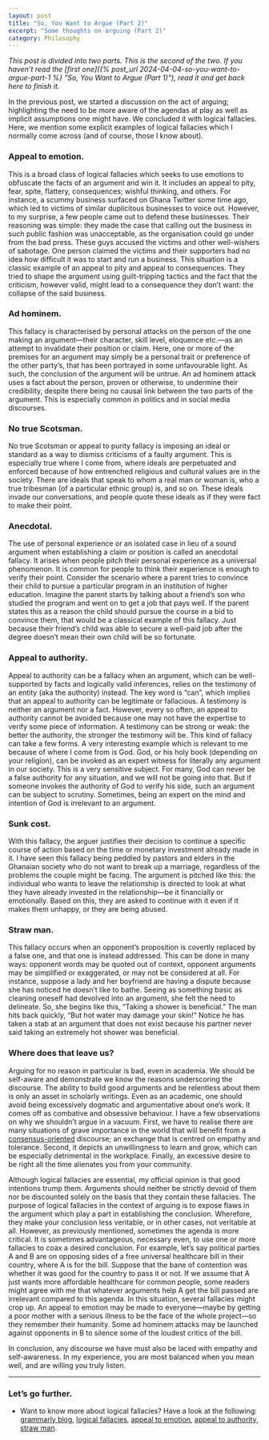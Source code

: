 ```yaml
---
layout: post
title: "So, You Want to Argue (Part 2)"
excerpt: "Some thoughts on arguing (Part 2)"
category: Philosophy
---
```


_This post is divided into two parts. This is the second of the two. If you haven’t read the [first one]({% post_url 2024-04-04-so-you-want-to-argue-part-1 %} "So, You Want to Argue (Part 1)"), read it and get back here to finish it._

In the previous post, we started a discussion on the act of arguing; highlighting the need to be more aware of the agendas at play as well as implicit assumptions one might have. We concluded it with logical fallacies. Here, we mention some explicit examples of logical fallacies which I normally come across (and of course, those I know about).

### Appeal to emotion.
This is a broad class of logical fallacies which seeks to use emotions to obfuscate the facts of an argument and win it. It includes an appeal to pity, fear, spite, flattery, consequences; wishful thinking, and others. For instance, a scummy business surfaced on Ghana Twitter some time ago, which led to victims of similar duplicitous businesses to voice out. However, to my surprise, a few people came out to defend these businesses. Their reasoning was simple: they made the case that calling out the business in such public fashion was unacceptable, as the organisation could go under from the bad press. These guys accused the victims and other well-wishers of sabotage. One person claimed the victims and their supporters had no idea how difficult it was to start and run a business. This situation is a classic example of an appeal to pity and appeal to consequences. They tried to shape the argument using guilt-tripping tactics and the fact that the criticism, however valid, might lead to a consequence they don’t want: the collapse of the said business.

### Ad hominem.
This fallacy is characterised by personal attacks on the person of the one making an argument—their character, skill level, eloquence etc.—as an attempt to invalidate their position or claim. Here, one or more of the premises for an argument may simply be a personal trait or preference of the other party’s, that has been portrayed in some unfavourable light. As such, the conclusion of the argument will be untrue. An ad hominem attack uses a fact about the person, proven or otherwise, to undermine their credibility, despite there being no causal link between the two parts of the argument. This is especially common in politics and in social media discourses.

### No true Scotsman.
No true Scotsman or appeal to purity fallacy is imposing an ideal or standard as a way to dismiss criticisms of a faulty argument. This is especially true where I come from, where ideals are perpetuated and enforced because of how entrenched religious and cultural values are in the society. There are ideals that speak to whom a real man or woman is, who a true tribesman (of a particular ethnic group) is, and so on. These ideals invade our conversations, and people quote these ideals as if they were fact to make their point. 

### Anecdotal.
The use of personal experience or an isolated case in lieu of a sound argument when establishing a claim or position is called an anecdotal fallacy. It arises when people pitch their personal experience as a universal phenomenon. It is common for people to think their experience is enough to verify their point. Consider the scenario where a parent tries to convince their child to pursue a particular program in an institution of higher education. Imagine the parent starts by talking about a friend’s son who studied the program and went on to get a job that pays well. If the parent states this as a reason the child should pursue the course in a bid to convince them, that would be a classical example of this fallacy. Just because their friend’s child was able to secure a well-paid job after the degree doesn’t mean their own child will be so fortunate.  

### Appeal to authority.
Appeal to authority can be a fallacy when an argument, which can be well-supported by facts and logically valid inferences, relies on the testimony of an entity (aka the authority) instead. The key word is “can”, which implies that an appeal to authority can be legitimate or fallacious. A testimony is neither an argument nor a fact. However, every so often, an appeal to authority cannot be avoided because one may not have the expertise to verify some piece of information. A testimony can be strong or weak: the better the authority, the stronger the testimony will be. This kind of fallacy can take a few forms. A very interesting example which is relevant to me because of where I come from is God. God, or his holy book (depending on your religion), can be invoked as an expert witness for literally any argument in our society. This is a very sensitive subject. For many, God can never be a false authority for any situation, and we will not be going into that. But if someone invokes the authority of God to verify his side, such an argument can be subject to scrutiny. Sometimes, being an expert on the mind and intention of God is irrelevant to an argument.

### Sunk cost.
With this fallacy, the arguer justifies their decision to continue a specific course of action based on the time or monetary investment already made in it. I have seen this fallacy being peddled by pastors and elders in the Ghanaian society who do not want to break up a marriage, regardless of the problems the couple might be facing. The argument is pitched like this: the individual who wants to leave the relationship is directed to look at what they have already invested in the relationship—be it financially or emotionally. Based on this, they are asked to continue with it even if it makes them unhappy, or they are being abused. 

### Straw man.
This fallacy occurs when an opponent’s proposition is covertly replaced by a false one, and that one is instead addressed. This can be done in many ways: opponent words may be quoted out of context, opponent arguments may be simplified or exaggerated, or may not be considered at all. For instance, suppose a lady and her boyfriend are having a dispute because she has noticed he doesn’t like to bathe. Seeing as something basic as cleaning oneself had devolved into an argument, she felt the need to delineate. So, she begins like this, “Taking a shower is beneficial.” The man hits back quickly, “But hot water may damage your skin!” Notice he has taken a stab at an argument that does not exist because his partner never said taking an extremely hot shower was beneficial.

### Where does that leave us?
Arguing for no reason in particular is bad, even in academia. We should be self-aware and demonstrate we know the reasons underscoring the discourse. The ability to build good arguments and be relentless about them is only an asset in scholarly writings. Even as an academic, one should avoid being excessively dogmatic and argumentative about one’s work. It comes off as combative and obsessive behaviour. I have a few observations on why we shouldn’t argue in a vacuum. First, we have to realise there are many situations of grave importance in the world that will benefit from a [consensus-oriented](https://plato.stanford.edu/entries/argument/#ConsOrieArgu "Argument and argumentation (Stanford Encyclopedia of Philosophy") discourse; an exchange that is centred on empathy and tolerance. Second, it depicts an unwillingness to learn and grow, which can be especially detrimental in the workplace. Finally, an excessive desire to be right all the time alienates you from your community.

Although logical fallacies are essential, my official opinion is that good intentions trump them. Arguments should neither be strictly devoid of them nor be discounted solely on the basis that they contain these fallacies. The purpose of logical fallacies in the context of arguing is to expose flaws in the argument which play a part in establishing the conclusion. Wherefore, they make your conclusion less veritable, or in other cases, not veritable at all. However, as previously mentioned, sometimes the agenda is more critical. It is sometimes advantageous, necessary even, to use one or more fallacies to coax a desired conclusion. For example, let’s say political parties A and B are on opposing sides of a free universal healthcare bill in their country, where A is for the bill. Suppose that the bane of contention was whether it was good for the country to pass it or not. If we assume that A just wants more affordable healthcare for common people, some readers might agree with me that whatever arguments help A get the bill passed are irrelevant compared to this agenda. In this situation, several fallacies might crop up. An appeal to emotion may be made to everyone—maybe by getting a poor mother with a serious illness to be the face of the whole project—so they remember their humanity. Some ad hominem attacks may be launched against opponents in B to silence some of the loudest critics of the bill.  

In conclusion, any discourse we have must also be laced with empathy and self-awareness. In my experience, you are most balanced when you mean well, and are willing you truly listen.

---- 

### Let’s go further.
* Want to know more about logical fallacies? Have a look at the following: [grammarly blog](https://www.grammarly.com/blog/logical-fallacies/ "What is a Logical Fallacy? 15 Common Logical Fallacies"), [logical fallacies](https://www.logicalfallacies.org/ "Logical Fallacies - List of Logical Fallacies with Examples"), [appeal to emotion](https://en.wikipedia.org/wiki/Appeal_to_emotion "Appeal to Emotion - Wikipedia"), [appeal to authority](https://www.thoughtco.com/logical-fallacies-appeal-to-authority-250336 "Logical Fallacies: Appeal to Authority"), [straw man](https://en.wikipedia.org/wiki/Straw_man "Straw man - Wikipedia").
